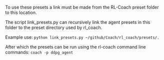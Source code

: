 To use these presets a link must be made from the RL-Coach preset folder to this location.

The script link_presets.py can recursively link the agent presets in this folder to the preset directory used by rl_coach.

Example use:
`python link_presets.py ~/github/Coach/rl_coach/presets/.`

After which the presets can be run using the rl-coach command line commands:
`coach -p ddpg_agent`
